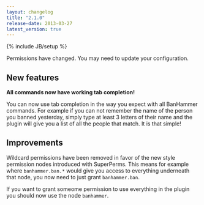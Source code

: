 ```yaml
---
layout: changelog
title: "2.1.0"
release-date: 2013-03-27
latest_version: true
---
```

{% include JB/setup %}

<div class="alert">
  Permissions have changed. You may need to update your configuration. 
</div>

## New features

**All commands now have working tab completion!**

You can now use tab completion in the way you expect with all BanHammer commands. For example if you can not remember the name of the person you banned yesterday, simply type at least 3 letters of their name and the plugin will give you a list of all the people that match. It is that simple!

## Improvements

Wildcard permissions have been removed in favor of the new style permission nodes introduced with SuperPerms. This means for example where `banhammer.ban.*` would give you access to everything underneath that node, you now need to just grant `banhammer.ban`.

If you want to grant someome permission to use everything in the plugin you should now use the node `banhammer`.

